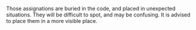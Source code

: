 Those assignations are buried in the code, and placed in unexpected situations. They will be difficult to spot, and may be confusing. It is advised to place them in a more visible place.